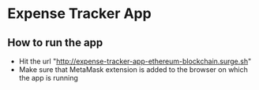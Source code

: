 # Expense Tracker App
## How to run the app
- Hit the url "http://expense-tracker-app-ethereum-blockchain.surge.sh"
- Make sure that MetaMask extension is added to the browser on which the app is running

